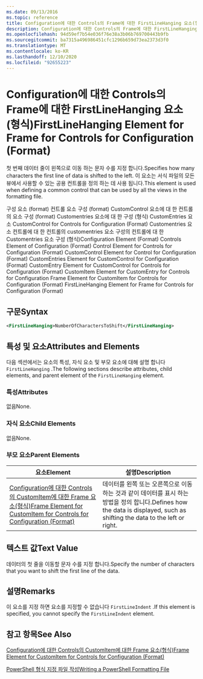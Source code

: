 ```yaml
---
ms.date: 09/13/2016
ms.topic: reference
title: Configuration에 대한 Controls의 Frame에 대한 FirstLineHanging 요소(형식)
description: Configuration에 대한 Controls의 Frame에 대한 FirstLineHanging 요소(형식)
ms.openlocfilehash: 94d59ef7b54e036f76e38a3b06b769700443b9fb
ms.sourcegitcommit: ba7315a496986451cfc1296b659d73ea2373d3f0
ms.translationtype: MT
ms.contentlocale: ko-KR
ms.lasthandoff: 12/10/2020
ms.locfileid: "92655223"
---
```

# <a name="firstlinehanging-element-for-frame-for-controls-for-configuration-format"></a><span data-ttu-id="b5c50-103">Configuration에 대한 Controls의 Frame에 대한 FirstLineHanging 요소(형식)</span><span class="sxs-lookup"><span data-stu-id="b5c50-103">FirstLineHanging Element for Frame for Controls for Configuration (Format)</span></span>

<span data-ttu-id="b5c50-104">첫 번째 데이터 줄이 왼쪽으로 이동 하는 문자 수를 지정 합니다.</span><span class="sxs-lookup"><span data-stu-id="b5c50-104">Specifies how many characters the first line of data is shifted to the left.</span></span> <span data-ttu-id="b5c50-105">이 요소는 서식 파일의 모든 뷰에서 사용할 수 있는 공용 컨트롤을 정의 하는 데 사용 됩니다.</span><span class="sxs-lookup"><span data-stu-id="b5c50-105">This element is used when defining a common control that can be used by all the views in the formatting file.</span></span>

<span data-ttu-id="b5c50-106">구성 요소 (format) 컨트롤 요소 구성 (format) CustomControl 요소에 대 한 컨트롤의 요소 구성 (format) Customentries 요소에 대 한 구성 (형식) CustomEntries 요소 CustomControl for Controls for Configuration (Format) Customentries 요소 컨트롤에 대 한 컨트롤의 customentries 요소 구성의 컨트롤에 대 한 Customentries 요소 구성 (형식)</span><span class="sxs-lookup"><span data-stu-id="b5c50-106">Configuration Element (Format) Controls Element of Configuration (Format) Control Element for Controls for Configuration (Format) CustomControl Element for Control for Configuration (Format) CustomEntries Element for CustomControl for Configuration (Format) CustomEntry Element for CustomControl for Controls for Configuration (Format) CustomItem Element for CustomEntry for Controls for Configuration Frame Element for CustomItem for Controls for Configuration (Format) FirstLineHanging Element for Frame for Controls for Configuration (Format)</span></span>

## <a name="syntax"></a><span data-ttu-id="b5c50-107">구문</span><span class="sxs-lookup"><span data-stu-id="b5c50-107">Syntax</span></span>

```xml
<FirstLineHanging>NumberOfCharactersToShift</FirstLineHanging>
```

## <a name="attributes-and-elements"></a><span data-ttu-id="b5c50-108">특성 및 요소</span><span class="sxs-lookup"><span data-stu-id="b5c50-108">Attributes and Elements</span></span>

<span data-ttu-id="b5c50-109">다음 섹션에서는 요소의 특성, 자식 요소 및 부모 요소에 대해 설명 합니다 `FirstLineHanging` .</span><span class="sxs-lookup"><span data-stu-id="b5c50-109">The following sections describe attributes, child elements, and parent element of the `FirstLineHanging` element.</span></span>

### <a name="attributes"></a><span data-ttu-id="b5c50-110">특성</span><span class="sxs-lookup"><span data-stu-id="b5c50-110">Attributes</span></span>

<span data-ttu-id="b5c50-111">없음</span><span class="sxs-lookup"><span data-stu-id="b5c50-111">None.</span></span>

### <a name="child-elements"></a><span data-ttu-id="b5c50-112">자식 요소</span><span class="sxs-lookup"><span data-stu-id="b5c50-112">Child Elements</span></span>

<span data-ttu-id="b5c50-113">없음</span><span class="sxs-lookup"><span data-stu-id="b5c50-113">None.</span></span>

### <a name="parent-elements"></a><span data-ttu-id="b5c50-114">부모 요소</span><span class="sxs-lookup"><span data-stu-id="b5c50-114">Parent Elements</span></span>

|<span data-ttu-id="b5c50-115">요소</span><span class="sxs-lookup"><span data-stu-id="b5c50-115">Element</span></span>|<span data-ttu-id="b5c50-116">설명</span><span class="sxs-lookup"><span data-stu-id="b5c50-116">Description</span></span>|
|-------------|-----------------|
|[<span data-ttu-id="b5c50-117">Configuration에 대한 Controls의 CustomItem에 대한 Frame 요소(형식)</span><span class="sxs-lookup"><span data-stu-id="b5c50-117">Frame Element for CustomItem for Controls for Configuration (Format)</span></span>](./frame-element-for-customitem-for-controls-for-configuration-format.md)|<span data-ttu-id="b5c50-118">데이터를 왼쪽 또는 오른쪽으로 이동 하는 것과 같이 데이터를 표시 하는 방법을 정의 합니다.</span><span class="sxs-lookup"><span data-stu-id="b5c50-118">Defines how the data is displayed, such as shifting the data to the left or right.</span></span>|

## <a name="text-value"></a><span data-ttu-id="b5c50-119">텍스트 값</span><span class="sxs-lookup"><span data-stu-id="b5c50-119">Text Value</span></span>

<span data-ttu-id="b5c50-120">데이터의 첫 줄을 이동할 문자 수를 지정 합니다.</span><span class="sxs-lookup"><span data-stu-id="b5c50-120">Specify the number of characters that you want to shift the first line of the data.</span></span>

## <a name="remarks"></a><span data-ttu-id="b5c50-121">설명</span><span class="sxs-lookup"><span data-stu-id="b5c50-121">Remarks</span></span>

<span data-ttu-id="b5c50-122">이 요소를 지정 하면 요소를 지정할 수 없습니다 `FirstLineIndent` .</span><span class="sxs-lookup"><span data-stu-id="b5c50-122">If this element is specified, you cannot specify the `FirstLineIndent` element.</span></span>

## <a name="see-also"></a><span data-ttu-id="b5c50-123">참고 항목</span><span class="sxs-lookup"><span data-stu-id="b5c50-123">See Also</span></span>

[<span data-ttu-id="b5c50-124">Configuration에 대한 Controls의 CustomItem에 대한 Frame 요소(형식)</span><span class="sxs-lookup"><span data-stu-id="b5c50-124">Frame Element for CustomItem for Controls for Configuration (Format)</span></span>](./frame-element-for-customitem-for-controls-for-configuration-format.md)

[<span data-ttu-id="b5c50-125">PowerShell 형식 지정 파일 작성</span><span class="sxs-lookup"><span data-stu-id="b5c50-125">Writing a PowerShell Formatting File</span></span>](./writing-a-powershell-formatting-file.md)
